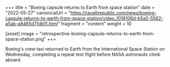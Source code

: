 +++
title = "Boeing capsule returns to Earth from space station"
date = "2022-05-27"
canonicalUrl = "https://ravallirepublic.com/news/boeing-capsule-returns-to-earth-from-space-station/video_f018106d-b5a5-5562-a5ab-a8465d71db11.html"
fragment = "content"
weight = 10

[asset]
    image = "retrospective-boeing-capsule-returns-to-earth-from-space-station.png"
+++

Boeing's crew taxi returned to Earth from the International Space Station 
on Wednesday, completing a repeat test flight before NASA astronauts climb 
aboard.
